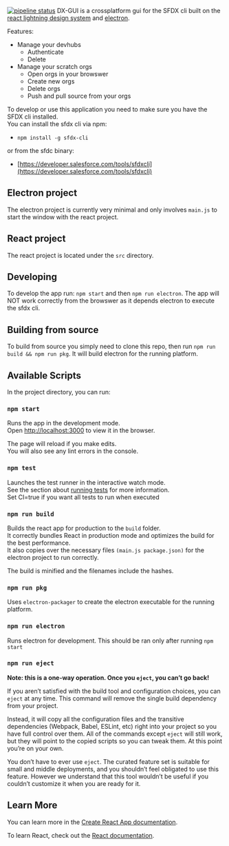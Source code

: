 [![pipeline status](https://gitlab.com/gdoenlen/dx-gui/badges/master/pipeline.svg)](https://gitlab.com/gdoenlen/dx-gui/commits/master)
DX-GUI is a crossplatform gui for the SFDX cli built on the [react lightning design system](https://react.lightningdesignsystem.com) 
and [electron](https://github.com/electron/electron/).<br>

Features:
  - Manage your devhubs
    - Authenticate
    - Delete
  - Manage your scratch orgs
    - Open orgs in your browswer
    - Create new orgs
    - Delete orgs
    - Push and pull source from your orgs

To develop or use this application you need to make sure you have the SFDX cli installed.<br>
You can install the sfdx cli via npm:
  - `npm install -g sfdx-cli`

or from the sfdc binary:
  - [https://developer.salesforce.com/tools/sfdxcli](https://developer.salesforce.com/tools/sfdxcli)


## Electron project
The electron project is currently very minimal and only involves `main.js` to start the window with the react project.

## React project
The react project is located under the `src` directory. 

## Developing
To develop the app run: `npm start` and then `npm run electron`. The app will NOT work correctly from the browswer as it depends electron to execute the sfdx cli.

## Building from source
To build from source you simply need to clone this repo, then run `npm run build && npm run pkg`.
It will build electron for the running platform.

## Available Scripts

In the project directory, you can run:

### `npm start`

Runs the app in the development mode.<br>
Open [http://localhost:3000](http://localhost:3000) to view it in the browser.

The page will reload if you make edits.<br>
You will also see any lint errors in the console.

### `npm test`

Launches the test runner in the interactive watch mode.<br>
See the section about [running tests](https://facebook.github.io/create-react-app/docs/running-tests) for more information.<br>
Set CI=true if you want all tests to run when executed

### `npm run build`

Builds the react app for production to the `build` folder.<br>
It correctly bundles React in production mode and optimizes the build for the best performance.<br>
It also copies over the necessary files `(main.js package.json)` for the electron project to run correctly.

The build is minified and the filenames include the hashes.<br>

### `npm run pkg`
Uses `electron-packager` to create the electron executable for the running platform.

### `npm run electron`
Runs electron for development. This should be ran only after running `npm start`

### `npm run eject`

**Note: this is a one-way operation. Once you `eject`, you can’t go back!**

If you aren’t satisfied with the build tool and configuration choices, you can `eject` at any time. This command will remove the single build dependency from your project.

Instead, it will copy all the configuration files and the transitive dependencies (Webpack, Babel, ESLint, etc) right into your project so you have full control over them. All of the commands except `eject` will still work, but they will point to the copied scripts so you can tweak them. At this point you’re on your own.

You don’t have to ever use `eject`. The curated feature set is suitable for small and middle deployments, and you shouldn’t feel obligated to use this feature. However we understand that this tool wouldn’t be useful if you couldn’t customize it when you are ready for it.

## Learn More

You can learn more in the [Create React App documentation](https://facebook.github.io/create-react-app/docs/getting-started).

To learn React, check out the [React documentation](https://reactjs.org/).
